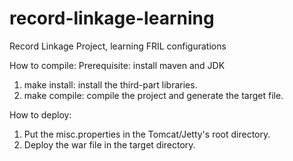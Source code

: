 record-linkage-learning
=======================

Record Linkage Project, learning FRIL configurations


How to compile:
Prerequisite: install maven and JDK 
1. make install: install the third-part libraries.
2. make compile: compile the project and generate the target file.


How to deploy:
1. Put the misc.properties in the Tomcat/Jetty's root directory.
2. Deploy the war file in the target directory.